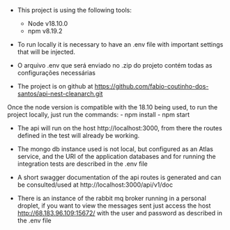 - This project is using the following tools:
    - Node v18.10.0
    - npm v8.19.2

- To run locally it is necessary to have an .env file with important settings that will be injected.

- O arquivo .env que será enviado no .zip do projeto contém todas as configurações necessárias

 - The project is on github at https://github.com/fabio-coutinho-dos-santos/api-nest-cleanarch.git
 
 Once the node version is compatible with the 18.10 being used, to run the project locally, just run the commands:
    - npm install
    - npm start

 - The api will run on the host http://localhost:3000, from there the routes defined in the test will already be working.

 - The mongo db instance used is not local, but configured as an Atlas service, and the URI of the application databases and for running the integration tests are described in the .env file
 
 - A short swagger documentation of the api routes is generated and can be consulted/used at http://localhost:3000/api/v1/doc

 - There is an instance of the rabbit mq broker running in a personal droplet, if you want to view the messages sent just access the host http://68.183.96.109:15672/ with the user and password as described in the .env file 